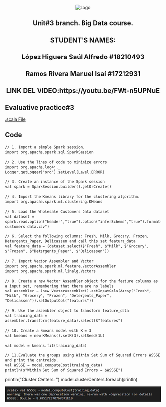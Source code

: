 <p align="center">
    <img alt="Logo" src="https://www.tijuana.tecnm.mx/wp-content/uploads/2021/08/liston-de-logos-oficiales-educacion-tecnm-FEB-2021.jpg" width=850 height=250>
</p>
<H2><p align="center">Unit#3 branch. Big Data course.</p></H2>
<H2><p align="Center">STUDENT'S NAMES: </p></H2>

<H2><p align="Center">López Higuera Saúl Alfredo #18210493</p></H2>

<H2><p align="Center">Ramos Rivera Manuel Isaí #17212931</p></H2>
<H2><p align="Center">LINK DEL VIDEO:https://youtu.be/FWt-n5UPNuE</p></H2>

## Evaluative practice#3
[.scala File](https://github.com/Saul12344/datos-masivos/blob/unit-3/evaluation%20practice/Evaluation3.scala)  

## Code
    // 1. Import a simple Spark session.
    import org.apache.spark.sql.SparkSession

    // 2. Use the lines of code to minimize errors
    import org.apache.log4j._
    Logger.getLogger("org").setLevel(Level.ERROR)

    // 3. Create an instance of the Spark session
    val spark = SparkSession.builder().getOrCreate()

    // 4. Import the Kmeans library for the clustering algorithm.
    import org.apache.spark.ml.clustering.KMeans

    // 5. Load the Wholesale Customers Data dataset
    val dataset = spark.read.option("header","true").option("inferSchema","true").format("csv").load("Wholesale customers data.csv")

    // 6. Select the following columns: Fresh, Milk, Grocery, Frozen, Detergents_Paper, Delicassen and call this set feature_data
    val feature_data = (dataset.select($"Fresh", $"Milk", $"Grocery", $"Frozen", $"Detergents_Paper", $"Delicassen"))

    // 7. Import Vector Assembler and Vector
    import org.apache.spark.ml.feature.VectorAssembler
    import org.apache.spark.ml.linalg.Vectors

    // 8. Create a new Vector Assembler object for the feature columns as a input set, remembering that there are no labels
    val assembler = (new VectorAssembler().setInputCols(Array("Fresh", "Milk", "Grocery", "Frozen", "Detergents_Paper", "Delicassen")).setOutputCol("features"))

    // 9. Use the assembler object to transform feature_data
    val training_data = assembler.transform(feature_data).select($"features")

    // 10. Create a Kmeans model with K = 3
    val kmeans = new KMeans().setK(3).setSeed(1L)

    val model = kmeans.fit(training_data)

    // 11.Evaluate the groups using Within Set Sum of Squared Errors WSSSE and print the centroids.
    val WSSSE = model.computeCost(training_data)
    println(s"Within Set Sum of Squared Errors = $WSSSE")


println("Cluster Centers: ")
model.clusterCenters.foreach(println)
   
![logo](/img/1.PNG)  
  ~~~
